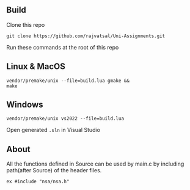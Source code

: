 ## Build

Clone this repo

```code
git clone https://github.com/rajvatsal/Uni-Assignments.git
```

Run these commands at the root of this repo

## Linux & MacOS

```code
vendor/premake/unix --file=build.lua gmake && 
make 
```

## Windows

```code
vendor/premake/unix vs2022 --file=build.lua
```

Open generated `.sln` in Visual Studio

## About

All the functions defined in Source can be used by main.c by including path(after Source) of the header files.

```code
ex #include "nsa/nsa.h"
```
